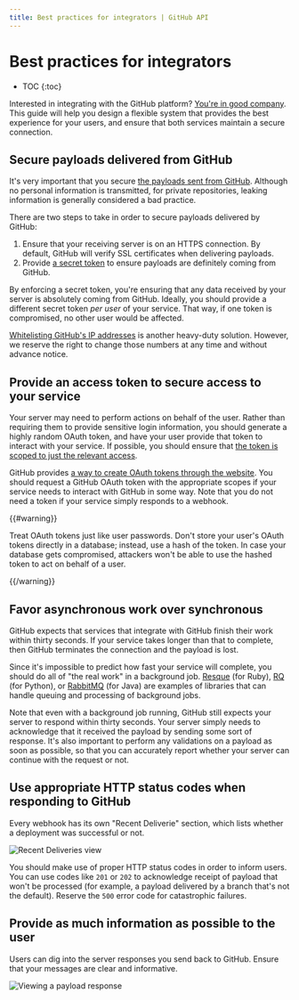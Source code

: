 ```yaml
---
title: Best practices for integrators | GitHub API
---
```


# Best practices for integrators

* TOC
{:toc}

Interested in integrating with the GitHub platform? [You're in good company](https://github.com/integrations). This guide will help you design a flexible system that provides the best experience for your users, and ensure that both services maintain a secure connection.

## Secure payloads delivered from GitHub

It's very important that you secure [the payloads sent from GitHub](/v3/activity/events/types/). Although no personal information is transmitted, for private repositories, leaking information is generally considered a bad practice.

There are two steps to take in order to secure payloads delivered by GitHub:

1. Ensure that your receiving server is on an HTTPS connection. By default, GitHub will verify SSL certificates when delivering payloads.
2. Provide [a secret token](/webhooks/securing/) to ensure payloads are definitely coming from GitHub.

By enforcing a secret token, you're ensuring that any data received by your server is absolutely coming from GitHub. Ideally, you should provide a different secret token *per user* of your service. That way, if one token is compromised, no other user would be affected.

[Whitelisting GitHub's IP addresses](https://help.github.com/articles/what-ip-addresses-does-github-use-that-i-should-whitelist) is another heavy-duty solution. However, we reserve the right to change those numbers at any time and without advance notice.

## Provide an access token to secure access to your service

Your server may need to perform actions on behalf of the user. Rather than requiring them to provide sensitive login information, you should generate a highly random OAuth token, and have your user provide that token to interact with your service. If possible, you should ensure that [the token is scoped to just the relevant access](/v3/oauth/#scopes).

GitHub provides [a way to create OAuth tokens through the website](https://help.github.com/articles/creating-an-access-token-for-command-line-use). You should request a GitHub OAuth token with the appropriate scopes if your service needs to interact with GitHub in some way. Note that you do not need a token if your service simply responds to a webhook.

{{#warning}}

Treat OAuth tokens just like user passwords. Don't store your user's OAuth tokens directly in a database; instead, use a hash of the token. In case your database gets compromised, attackers won't be able to use the hashed token to act on behalf of a user.

{{/warning}}

## Favor asynchronous work over synchronous

GitHub expects that services that integrate with GitHub finish their work within thirty seconds. If your service takes longer than that to complete, then GitHub terminates the connection and the payload is lost.

Since it's impossible to predict how fast your service will complete, you should do all of "the real work" in a background job. [Resque](http://resquework.org/) (for Ruby), [RQ](http://python-rq.org/) (for Python), or [RabbitMQ](http://www.rabbitmq.com/) (for Java) are examples of libraries that can handle queuing and processing of background jobs.

Note that even with a background job running, GitHub still expects your server to respond within thirty seconds. Your server simply needs to acknowledge that it received the payload by sending some sort of response. It's also important to perform any validations on a payload as soon as possible, so that you can accurately report whether your server can continue with the request or not.

## Use appropriate HTTP status codes when responding to GitHub

Every webhook has its own "Recent Deliverie" section, which lists whether a deployment was successful or not.

![Recent Deliveries view](/images/webhooks_recent_deliveries.png)

You should make use of proper HTTP status codes in order to inform users. You can use codes like `201` or `202` to acknowledge receipt of payload that won't be processed (for example, a payload delivered by a branch that's not the default). Reserve the `500` error code for catastrophic failures.

## Provide as much information as possible to the user

Users can dig into the server responses you send back to GitHub. Ensure that your messages are clear and informative.  

![Viewing a payload response](/images/payload_response_tab.png)
